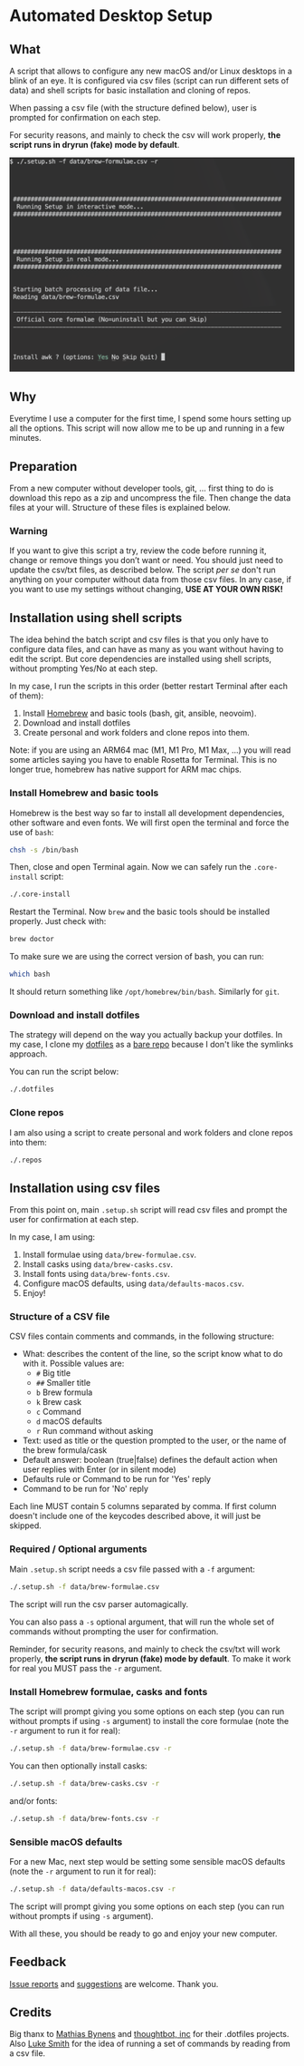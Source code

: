 # Automated Desktop Setup

## What

A script that allows to configure any new macOS and/or Linux desktops in a blink of an eye. It is configured via csv files (script can run different sets of data) and shell scripts for basic installation and cloning of repos.

When passing a csv file (with the structure defined below), user is prompted for confirmation on each step.

For security reasons, and mainly to check the csv will work properly, **the script runs in dryrun (fake) mode by default**.

![brew-dryrun-example](./images/brew-dryrun-example.png)

## Why

Everytime I use a computer for the first time, I spend some hours setting up all the options. This script will now allow me to be up and running in a few minutes. 

## Preparation

From a new computer without developer tools, git, ... first thing to do is download this repo as a zip and uncompress the file. Then change the data files at your will. Structure of these files is explained below.

### Warning 

If you want to give this script a try, review the code before running it, change or remove things you don’t want or need. You should just need to update the csv/txt files, as described below. The script _per se_ don't run anything on your computer without data from those csv files. In any case, if you want to use my settings without changing, **USE AT YOUR OWN RISK!**

## Installation using shell scripts

The idea behind the batch script and csv files is that you only have to configure data files, and can have as many as you want without having to edit the script. But core dependencies are installed using shell scripts, without prompting Yes/No at each step.

In my case, I run the scripts in this order (better restart Terminal after each of them):

1. Install [Homebrew](https://brew.sh/) and basic tools (bash, git, ansible, neovoim).
2. Download and install dotfiles
3. Create personal and work folders and clone repos into them.


Note: if you are using an ARM64 mac (M1, M1 Pro, M1 Max, ...) you will read some articles saying you have to enable Rosetta for Terminal. This is no longer true, homebrew has native support for ARM mac chips.

### Install Homebrew and basic tools

Homebrew is the best way so far to install all development dependencies, other software and even fonts. We will first open the terminal and force the use of `bash`:

```bash
chsh -s /bin/bash
```

Then, close and open Terminal again. Now we can safely run the `.core-install` script:

```bash
./.core-install
```

Restart the Terminal. Now `brew` and the basic tools should be installed properly. Just check with:

```bash
brew doctor
```

To make sure we are using the correct version of bash, you can run:

```bash
which bash
```

It should return something like `/opt/homebrew/bin/bash`. Similarly for `git`.

### Download and install dotfiles

The strategy will depend on the way you actually backup your dotfiles. In my case, I clone my [dotfiles](https://github.com/zigotica/tilde/) as a [bare repo](https://www.atlassian.com/git/tutorials/dotfiles) because I don't like the symlinks approach.

You can run the script below:

```bash
./.dotfiles
```

### Clone repos

I am also using a script to create personal and work folders and clone repos into them:

```bash
./.repos
```
## Installation using csv files

From this point on, main `.setup.sh` script will read csv files and prompt the user for confirmation at each step.

In my case, I am using:

1. Install formulae using `data/brew-formulae.csv`.
2. Install casks using `data/brew-casks.csv`.
3. Install fonts using `data/brew-fonts.csv`.
4. Configure macOS defaults, using `data/defaults-macos.csv`.
5. Enjoy!

### Structure of a CSV file

CSV files contain comments and commands, in the following structure:

* What: describes the content of the line, so the script know what to do with it. Possible values are:
    * `#` Big title
    * `##` Smaller title
    * `b` Brew formula
    * `k` Brew cask
    * `c` Command
    * `d` macOS defaults
    * `r` Run command without asking
* Text: used as title or the question prompted to the user, or the name of the brew formula/cask
* Default answer: boolean (true|false) defines the default action when user replies with Enter (or in silent mode)
* Defaults rule or Command to be run for 'Yes' reply
* Command to be run for 'No' reply

Each line MUST contain 5 columns separated by comma. If first column doesn't include one of the keycodes described above, it will just be skipped.

### Required / Optional arguments

Main `.setup.sh` script needs a csv file passed with a `-f` argument:

```bash
./.setup.sh -f data/brew-formulae.csv
```

The script will run the csv parser automagically.

You can also pass a `-s` optional argument, that will run the whole set of commands without prompting the user for confirmation.

Reminder, for security reasons, and mainly to check the csv/txt will work properly, **the script runs in dryrun (fake) mode by default**. To make it work for real you MUST pass the `-r` argument.


### Install Homebrew formulae, casks and fonts

The script will prompt giving you some options on each step (you can run without prompts if using `-s` argument) to install the core formulae (note the `-r` argument to run it for real):

```bash
./.setup.sh -f data/brew-formulae.csv -r
```

You can then optionally install casks:

```bash
./.setup.sh -f data/brew-casks.csv -r
```

and/or fonts:

```bash
./.setup.sh -f data/brew-fonts.csv -r
```

### Sensible macOS defaults

For a new Mac, next step would be setting some sensible macOS defaults (note the `-r` argument to run it for real):

```bash
./.setup.sh -f data/defaults-macos.csv -r
```

The script will prompt giving you some options on each step (you can run without prompts if using `-s` argument).


With all these, you should be ready to go and enjoy your new computer.

## Feedback

[Issue reports](https://github.com/zigotica/automated-desktop-setup/issues) and [suggestions](https://github.com/zigotica/automated-desktop-setup/pulls) are welcome. Thank you.

## Credits

Big thanx to [Mathias Bynens](https://github.com/mathiasbynens/dotfiles/) and [thoughtbot, inc](https://github.com/thoughtbot/laptop/) for their .dotfiles projects. Also [Luke Smith](https://github.com/LukeSmithxyz/LARBS) for the idea of running a set of commands by reading from a csv file.
